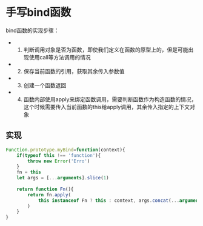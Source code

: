 # 手写bind函数

bind函数的实现步骤：
* 1. 判断调用对象是否为函数，即使我们定义在函数的原型上的，但是可能出现使用call等方法调用的情况
* 2. 保存当前函数的引用，获取其余传入参数值
* 3. 创建一个函数返回
* 4. 函数内部使用apply来绑定函数调用，需要判断函数作为构造函数的情况，这个时候需要传入当前函数的this给apply调用，其余传入指定的上下文对象

## 实现
```javascript
Function.prototype.myBind=function(context){
    if(typeof this !== 'function'){
        throw new Error('Erro')
    }
    fn = this
    let args = [...arguments].slice(1)
    
    return function Fn(){
        return fn.apply(
            this instanceof Fn ? this : context, args.concat(...arguments)
        )
    }
}
```
